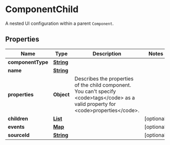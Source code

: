

# ComponentChild

A nested UI configuration within a parent <code>Component</code>.

## Properties

| Name | Type | Description | Notes |
|------------ | ------------- | ------------- | -------------|
|**componentType** | [**String**](String.md) |  |  |
|**name** | [**String**](String.md) |  |  |
|**properties** | **Object** | Describes the properties of the child component. You can&#39;t specify &lt;code&gt;tags&lt;/code&gt; as a valid property for &lt;code&gt;properties&lt;/code&gt;. |  |
|**children** | [**List**](List.md) |  |  [optional] |
|**events** | [**Map**](Map.md) |  |  [optional] |
|**sourceId** | [**String**](String.md) |  |  [optional] |



